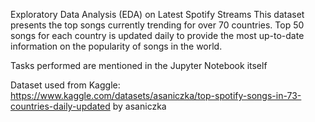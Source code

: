 Exploratory Data Analysis (EDA) on Latest Spotify Streams
This dataset presents the top songs currently trending for over 70 countries.
Top 50 songs for each country is updated daily to provide the most up-to-date information on the popularity of songs in the world.

Tasks performed are mentioned in the Jupyter Notebook itself

Dataset used from Kaggle: https://www.kaggle.com/datasets/asaniczka/top-spotify-songs-in-73-countries-daily-updated
by asaniczka

